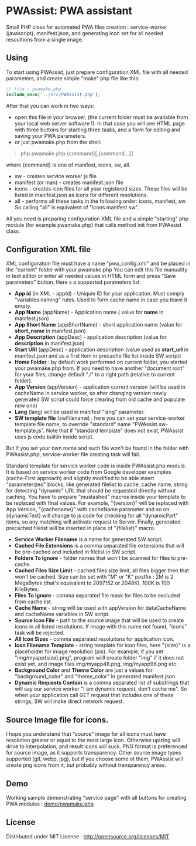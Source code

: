 # PWAssist: PWA assistant

Small PHP class for automated PWA files creation : service-worker (javascript), manifest.json,
and generating icon set for all needed resoultions from a single image.

## Using

To start using PWAssist, just prepare configuration XML file with all needed parameters, and create simple "make" php file like this:

```php
// file : pwamake.php
include_once('../src/PWAssist.php');

```
After that you can work in two ways:

- open this file in your browser, (the current folder must be available from your local web server software !).
In that case you will see HTML page with three buttons for starting three tasks, and a form for editing and saving your PWA parameters.
- or just pwamake.php from the shell:
> php pwamake.php {command}[,{command...}]

where {command} is one of manifest, icons, sw, all.
- sw - creates service worker js file
- manifest (or man) - creates manifest.json file
- icons - creates icon files for all your registered sizes. These files will be listed in manifest.json as icons for different resolutions.
- all - performs all these tasks in the following order: icons, manifest, sw.
So calling "all" is equivalent of "icons manifest sw".

All you need is preparing configuration XML file and a simple "starting" php module (for example pwamake.php)
that calls method init from PWAssist class.

## Configuration XML file

XML configuration file must have a name "pwa_config.xml" and be placed in the "current" folder with your pwamake.php
You can edit this file manuallty in text editor or enter all needed values in HTML form and press "Save parameters" button.
Here s a supported parameters list.
- __App id__ (in XML - appId) - Uniquie ID for your application. Must comply "variables naming" rules. Used to form cache name in case you leave it empty.
- __App Name__ (appName) - Application name ( value for __name__  in manifest.json)
- __App Short Name__ (appShortName) - short application name (value for __short_name__ in manifest.json)
- __App Description__ (appDesc) - application description (value for __description__ in manifest.json)
- __Start URI__ (appDesc) - application description (value used as __start_url__ in manifest.json and as a first item in precache file list inside SW script)
- __Home Folder__ : by default work performed on current folder, you started your pwamake.php from.
If you need to have another "document root" for your files, change default "./" to a right path (relative to current folder).
- __App Version__ (appVersion) - application current version (will be used in cacheName in service worker,
so after changing version newly generated SW script could force clearing from old cache and populate new one)
- __Lang__ (lang) will be used in manifest "lang" parameter.
- __SW template file__ (swFilename) : here you can set your service-worker template file name,
to override "standard" name "PWAssist.sw-template.js".
Note that if "standard template" does not exist, PWAssist uses js code builtin inside script.

But if you set your own name and such file won't be found in the folder with PWAssist.php,
service-worker file creating task will fail.

Standard template for service worker code is inside PWAssist.php module.
It is based on service worker code from Google developer examples (cache-First approach) and slightly modified
to be able insert "parameterized" blocks, like generated filelist to cache, cache name, string for detecting
"dynamic" URL that should be requested directly without caching.
You have to prepare "mustashed" macros inside your template to be replaced with final values.
For example, "{version}" will be replaced with App Version, "{cachename}" with cacheName parameter and so on.
{dynamicTest} will change to js code for checking for all "dynamicPart" items, so any matching will activate request to Server.
Finally, generated precached filelist will be inserted in place of "{filelist}" macro.

- __Service Worker Filename__ is a name for generated SW script.
- __Cached File Extensions__ is a comma separated file extensions that will be pre-cached and included in filelist in SW script.
- __Folders To Ignore__ - folder names that won't be scanned for files to pre-cache.
- __Cached Files Size Limit__ - cached files size limit, all files bigger then that won't be cached.
Size can be set with "M" or "K" postfix : 2M is 2 MegaBytes (that's equivalent to 2097152 or 2048K), 100K is 100 KiloBytes.
- __Files To Ignore__ - comma separated file mask for files to be excluded from cache list.
- __Cache Name__ - string will be used with appVersion for dataCacheName and cacheName variables in SW script.
- __Source Icon File__ - path to the source image that will be used to create icons in all listed resolutions.
If image with this name not found, "icons" task will be rejected.
- __All Icon Sizes__ - comma separated resoluitons for application icon.
- __Icon Filename Template__ - string template for icon files, here "{size}" is a placeholder for image resolution (pix).
For example, if you set "img/myapp{size}.png", program wiill create folder "img" if it does not exist yet, and image files
img/myapp48.png, img/myapp96.png etc.
- __Background Color__ and __Theme Color__ are just a values for "background_color" and "theme_color" in generated manifest.json
- __Dynamic Requests Contain__ is a comma separated list of substrings that will say our service worker "I am dynamic request, don't cache me".
So when your application call GET request that includes one of these strings, SW will make direct network request.

## Source Image file for icons.
I hope you understand that "source" image for all icons must have resolution greater or equal to the most large icon.
Otherwise upizing will drive to interpolation, and result icons will suck.
PNG format is preferenced for source image, as it supports transparency.
Other source image types supported (gif, webp, jpg), but if you choose some ot them, PWAssist will create png icons from it,
but probably without transparency areas.

## Demo
Working sample demonstrating "service page" with all buttons for creating PWA modules :
[demo/pwamake.php](demo/pwamake.php)

## License
Distributed under MIT License :
http://opensource.org/licenses/MIT
